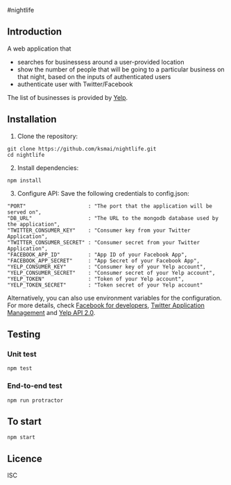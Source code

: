 #nightlife
## Introduction
A web application that
  * searches for businessess around a user-provided location
  * show the number of people that will be going to a particular business on that night, based on the inputs of authenticated users
  * authenticate user with Twitter/Facebook

The list of businesses is provided by [Yelp](https://www.yelp.com/developers/documentation/v2/search_api).

## Installation
1. Clone the repository:
```
git clone https://github.com/ksmai/nightlife.git
cd nightlife
```

2. Install dependencies:
```
npm install
```

3. Configure API:
Save the following credentials to config.json:
```
"PORT"                    : "The port that the application will be served on",
"DB_URL"                  : "The URL to the mongodb database used by the application",
"TWITTER_CONSUMER_KEY"    : "Consumer key from your Twitter Application",
"TWITTER_CONSUMER_SECRET" : "Consumer secret from your Twitter Application",
"FACEBOOK_APP_ID"         : "App ID of your Facebook App",
"FACEBOOK_APP_SECRET"     : "App Secret of your Facebook App",
"YELP_CONSUMER_KEY"       : "Consumer key of your Yelp account",
"YELP_CONSUMER_SECRET"    : "Consumer secret of your Yelp account",
"YELP_TOKEN"              : "Token of your Yelp account",
"YELP_TOKEN_SECRET"       : "Token secret of your Yelp account"
```
Alternatively, you can also use environment variables for the configuration.
For more details, check [Facebook for developers](https://developers.facebook.com/apps), [Twitter Application Management](https://apps.twitter.com/) and [Yelp API 2.0](https://www.yelp.com/developers/documentation/v2/search_api).

## Testing
### Unit test
```
npm test
```

### End-to-end test
```
npm run protractor
```

## To start
```
npm start
```

## Licence
ISC
